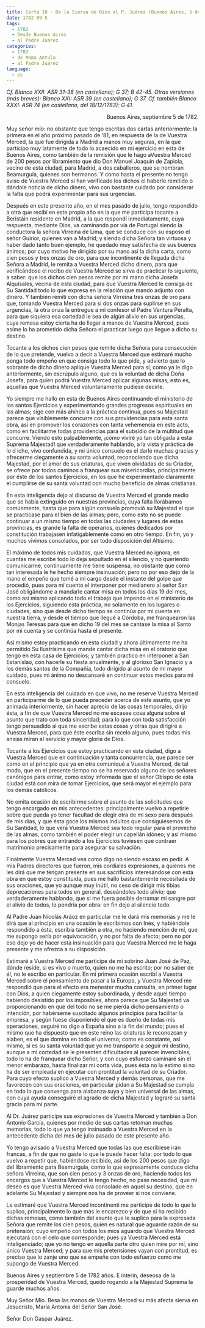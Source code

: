 ```yaml
---
title: Carta 10 - De la Sierva de Dios al P. Juárez (Buenos Aires, 5 de septiembre de 1782).
date: 1782-09-5
tags:
  - 1782
  - Desde Buenos Aires
  - al Padre Juárez
categories:
  - 1782
  - de Mama Antula
  - al Padre Juárez
language:
  - es  
---
```


_Cf. Blanco XXII: ASR 31-38 (en castellano); G 37; B 42-45.
Otras versiones (más breves): Blanco XXI: ASR 39 (en castellano); G 37.
Cf. también Blanco XXXI: ASR 74 (en castellano, del 18/12/1783); G 41._
<div align="right">
Buenos Aires, septiembre 5 de 1782.
</div>

Muy señor mío:
no obstante que tengo escritas dos cartas anteriormente: la primera en el año próximo pasado de ‘81, en respuesta de la de Vuestra Merced, la que fue dirigida a Madrid a manos muy seguras, en la que participo muy latamente de todo lo acaecido en mi ejercicio en esta de Buenos Aires, como también de la remisión que le hago aVuestra Merced de 200 pesos por libramiento que dio Don Manuel Joaquín de Zapiola, vecino de esta ciudad, para Madrid, a dos caballeros, que se nombran Beamurguía, quienes son hermanos. Y como hasta el presente no tengo aviso de Vuestra Merced si han verificado los dichos el haberle remitido o dándole noticia de dicho dinero, vivo con bastante cuidado por considerar la falta que podrá experimentar para sus urgencias.

Después en este presente año, en el mes pasado de julio, tengo respondido a otra que recibí en este propio año en la que me participa tocante a Beristáin residente en Madrid, a la que respondí inmediatamente, cuya respuesta, mediante Dios, va caminando por vía de Portugal siendo la conductora la señora Virreina de Lima, que se conduce con su esposo el señor Guirior, quienes van a Madrid; y siendo dicha Señora tan virtuosa y haber dado tanto buen ejemplo, he quedado muy satisfecha de sus buenos ánimos; por cuyo motivo he dirigido por su mano así la dicha carta, como cien pesos y tres onzas de oro, para que incontinente de llegada dicha Señora a Madrid, le remita a Vuestra Merced dicho dinero, para que verificándose el recibo de Vuestra Merced se sirva de practicar lo siguiente, a saber: que los dichos cien pesos remite por mi mano dicha Josefa Alquisales, vecina de esta ciudad, para que Vuestra Merced le consiga de Su Santidad todo lo que expresa en la relación que mando adjunto con dinero. Y también remití con dicha señora Virreina tres onzas de oro para que, tomando Vuestra Merced para sí dos onzas para suplirse en sus urgencias, la otra onza la entregue a mi confesor el Padre Ventura Peralta, para que siquiera esa cortedad le sea de algún alivio en sus urgencias, cuya remesa estoy cierta ha de llegar a manos de Vuestra Merced, pues asíme lo ha prometido dicha Señora el practicar luego que llegue a dicho su destino.

Tocante a los dichos cien pesos que remite dicha Señora para consecución de lo que pretende, vuelvo a decir a Vuestra Merced que estimaré mucho ponga todo empeño en que consiga todo lo que pide, y advierto que lo sobrante de dicho dinero aplique Vuestra Merced para sí, como ya le digo anteriormente, sin escrúpulo alguno, que es la voluntad de dicha Doña Josefa, para quien podrá Vuestra Merced aplicar algunas misas, esto es, aquellas que Vuestra Merced voluntariamente pudiese decirle.

Yo siempre me hallo en esta de Buenos Aires continuando el ministerio de los santos Ejercicios y experimentando grandes progresos espirituales en las almas; sigo con más ahínco a la práctica continua, pues su Majestad parece que visiblemente concurre con sus providencias para esta santa obra, así en promover los corazones con tanta vehemencia en este acto, como en facilitarme todas providencias para el subsidio de la multitud que concurre. Viendo esto palpablemente, ¡cómo viviré yo tan obligada a esta Suprema Majestad! que verdaderamente hablando, a la vista y práctica de lo d icho, vivo confundida, y mi único consuelo es el darle muchas gracias y ofrecerme ciegamente a su santa voluntad, reconociendo que dicha Majestad, por el amor de sus criaturas, que viven olvidadas de su Criador, se ofrece por todos caminos a franquear sus misericordias, principalmente por éste de los santos Ejercicios, en los que he experimentado claramente el cumplirse de su santa voluntad con mucho beneficio de almas cristianas.

En esta inteligencia dejo al discurso de Vuestra Merced el grande medio que se había extinguido en nuestras provincias, cuya falta llorábamos comúnmente, hasta que para algún consuelo promovió su Majestad el que se practicase para el bien de las almas; pero, como esto no se puede continuar a un mismo tiempo en todas las ciudades y lugares de estas provincias, es grande la falta de operarios, quienes dedicados por  constitución trabajasen infatigablemente como en otro tiempo. En fin, yo y muchos vivimos consolados, por ser todo disposición del Altísimo.

El máximo de todos mis cuidados, que Vuestra Merced no ignora, en cuantas me escribe todo lo deja sepultado en el silencio, y no queriendo comunicarme, continuamente me tiene suspensa, no obstante que como tan interesada le he hecho siempre insinuación; pero no por eso dejo de la mano el empeño que tomé a mi cargo desde el instante del golpe que procedió, pues para mí cuento el interponer por medianero al señor San José obligándome a mandarle cantar misa en todos los días 19 del mes, como así mismo aplicando todo el trabajo que impendo en el ministerio de los Ejercicios, siguiendo esta práctica, no solamente en los lugares o ciudades, sino que desde dicho tiempo se continúa por mi cuenta en nuestra tierra, y desde el tiempo que llegué a Córdoba, me franquearon las Monjas Teresas para que en dicho 19 del mes se cantase la misa al Santo por mi cuenta y se continúa hasta el presente.

Así mismo estoy practicando en esta ciudad y ahora últimamente me ha permitido Su Ilustrísima que mande cantar dicha misa en el oratorio que tengo en esta casa de Ejercicios; y también practico en interponer a San Estanislao, con hacerle su fiesta anualmente, y al glorioso San Ignacio y a los demás santos de la Compañía, todo dirigido al asunto de mi mayor cuidado, pues mi ánimo no descansaré en continuar estos medios para mi consuelo.

En esta inteligencia del cuidado en que vivo, no me reserve Vuestra Merced en participarme de lo que pueda preceder acerca de este asunto, que yo animada interiormente, sin hacer aprecio de las cosas temporales, dirijo ésta, a fin de que Vuestra Merced no me escasee cosa alguna sobre el asunto que trato con toda sinceridad; para lo que con toda satisfacción tengo persuadido al que me escribe estas cosas y otras que dirigiré a Vuestra Merced, para que éste escriba sin recelo alguno, pues todas mis ansias  miran al servicio y mayor gloria de Dios.

Tocante a los Ejercicios que estoy practicando en esta ciudad, digo a Vuestra Merced que en continuación y tanta concurrencia, que parece ser como en el principio que ya en otra comuniqué a Vuestra Merced, de tal modo, que en el presente tiempo no se ha reservado alguno de los señores canónigos para entrar, como estoy informada que el señor Obispo de esta ciudad está con mira de tomar Ejercicios, que será mayor el ejemplo para los demás católicos.

No omita ocasión de escribirme sobre el asunto de las solicitudes que tengo encargado en mis antecedentes: principalmente vuelvo a repetirle sobre que pueda yo tener facultad de elegir otra de mi sexo para después de mis días, y que ésta goce los mismos indultos que consiguiésemos de Su Santidad, lo que verá Vuestra Merced sea todo regular para el provecho de las almas, como también el poder elegir un capellán idóneo; y así mismo para los pobres que entrando a los Ejercicios tuviesen que contraer matrimonio precisamente para asegurar su salvación.

 Finalmente Vuestra Merced vea como digo no siendo escaso en pedir. A mis Padres directores que fueron, mis cordiales expresiones, a quienes me les dirá que me tengan presente en sus sacrificios interesándose con esta obra en que estoy constituida, pues me hallo bastantemente necesitada de sus oraciones, que yo aunque  muy inútil, no ceso de dirigir mis tibias deprecaciones para todos en general, deseándoles todo alivio; que verdaderamente hablando, que si me fuera posible derramar mi sangre por el alivio de todos, lo pondría por obra: en fin dejo al silencio todo.

Al Padre Juan Nicolás Aráoz en particular me le dará mis memorias y me le dirá que al principio en una ocasión le escribimos con Inés, y habiéndole respondido a ésta, escribía también a otra, no haciendo mención de mí, que me supongo sería por equivocación, y no por falta de afecto; pero no por eso dejo yo de hacer esta insinuación para que Vuestra Merced me le haga presente y me ofrezca a su disposición.

Estimaré a Vuestra Merced me participe de mi sobrino Juan José de Paz, dónde reside, si es vivo o muerto, quien no me ha escrito; por no saber de él, no le escribo en particular. En mi primera ocasión escribí a Vuestra Merced sobre el pensamiento de pasar a la Europa, y Vuestra Merced me respondió que para el efecto era menester mucha consulta, en primer lugar con Dios, a quien ciegamente estoy subordinada, y desde aquel tiempo habiendo desistido por los imposibles, ahora parece que Su Majestad va proporcionando en que del todo no se me pierda dicho pensamiento o intención, por habérseme suscitado algunos principios para facilitar la empresa, y según fuese disponiendo el que es dueño de todas mis operaciones, seguiré no digo a España sino a la fin del mundo; pues el mismo que ha dispuesto que en este reino las criaturas le reconozcan y alaben, es el que domina en todo el universo; como es constante, así mismo, si es su santa voluntad que yo me transporte a seguir mi destino, aunque a mi cortedad se le presenten dificultades al parecer invencibles, todo lo ha de franquear dicho Señor, y con cuyo esfuerzo caminaré sin el menor embarazo, hasta finalizar mi corta vida, pues ésta no la estimo si no ha de ser empleada en ejecutar con prontitud la voluntad de su Criador. Para cuyo efecto suplico a Vuestra Merced y demás personas, que me favorecen con sus oraciones, en particular pidan a Su Majestad se cumpla en todo lo que convenga para alabanza suya y bien universal de las almas, con cuya ayuda conseguiré el agrado de dicha Majestad y lograré su santa gracia para mi parte.

Al Dr. Juárez participe sus expresiones de Vuestra Merced y también a Don Antonio García, quienes por medio de sus cartas retoman muchas memorias, todo lo que ya tengo insinuado a Vuestra Merced en la antecedente dicha del mes de julio pasado de este presente año.

Yo tengo avisado a Vuestra Merced que todas las que escribiese irán francas, a fin de que no gaste lo que le puede hacer falta: por todo lo que vuelvo a repetir que, habiéndose recibido, así de los 200 pesos que digo del libramiento para Beamurguía, como lo que expresamente conduce dicha señora Virreina, que son cien pesos y 3 onzas de oro, haciendo todos los encargos que a Vuestra Merced le tengo hecho, no pase necesidad, que mi deseo es que Vuestra Merced viva consolado en aquel su destino, que en adelante Su Majestad y siempre nos ha de proveer si nos conviene.

Le estimaré que Vuestra Merced incontinenti me participe de todo lo que le suplico, principalmente lo que más le encarezco y de que si ha recibido dichas remesas, como también del asunto que le suplico para la expresada Señora que remite los cien pesos, quien es natural que aguarde razón de su pretensión; cuyo empeño con todos los míos aguardo que Vuestra Merced ejecutará con el celo que corresponde; pues ya Vuestra Merced está inteligenciado; que yo no tengo en aquella parte otro quien mire por mí, sino único Vuestra Merced; y para que mis pretensiones vayan con prontitud, es preciso que lo zanje uno que se empeñe con todo esfuerzo como me supongo de Vuestra Merced.

Buenos Aires y septiembre 5 de 1782 años. E ínterin, deseosa de la prosperidad de Vuestra Merced, quedo rogando a la Majestad Suprema la guarde muchos años.

Muy Señor Mío. Besa las manos de Vuestra Merced su más afecta sierva en Jesucristo, María Antonia del Señor San José.

Señor Don Gaspar Juárez.
